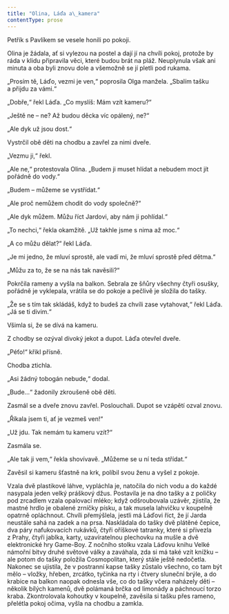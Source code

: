 ```yaml
---
title: "Olina, Láďa a\_kamera"
contentType: prose
---
```


Petřík s Pavlíkem se vesele honili po pokoji.

Olina je žádala, ať si vylezou na postel a dají jí na chvíli pokoj, protože by ráda v klidu připravila věci, které budou brát na pláž. Neuplynula však ani minuta a oba byli znovu dole a všemožně se jí pletli pod rukama.

„Prosím tě, Láďo, vezmi je ven,“ poprosila Olga manžela. „Sbalím tašku a přijdu za vámi.“

„Dobře,“ řekl Láďa. „Co myslíš: Mám vzít kameru?“

„Ještě ne – ne? Až budou děcka víc opálený, ne?“

„Ale dyk už jsou dost.“

Vystrčil obě děti na chodbu a zavřel za nimi dveře.

„Vezmu ji,“ řekl.

„Ale ne,“ protestovala Olina. „Budem ji muset hlídat a nebudem moct jít pořádně do vody.“

„Budem – můžeme se vystřídat.“

„Ale proč nemůžem chodit do vody společně?“

„Ale dyk můžem. Můžu říct Jardovi, aby nám ji pohlídal.“

„To nechci,“ řekla okamžitě. „Už takhle jsme s nima až moc.“

„A co můžu dělat?“ řekl Láďa.

„Je mi jedno, že mluví sprostě, ale vadí mi, že mluví sprostě před dětma.“

„Můžu za to, že se na nás tak navěsili?“

Pokrčila rameny a vyšla na balkon. Sebrala ze šňůry všechny čtyři osušky, pořádně je vyklepala, vrátila se do pokoje a pečlivě je složila do tašky.

„Že se s tím tak skládáš, když to budeš za chvíli zase vytahovat,“ řekl Láďa. „Já se ti divim.“

Všimla si, že se dívá na kameru.

Z chodby se ozýval divoký jekot a dupot. Láďa otevřel dveře.

„Péťo!“ křikl přísně.

Chodba ztichla.

„Asi žádný tobogán nebude,“ dodal.

„Bude…“ žadonily zkroušeně obě děti.

Zasmál se a dveře znovu zavřel. Poslouchali. Dupot se vzápětí ozval znovu.

„Říkala jsem ti, ať je vezmeš ven!“

„Už jdu. Tak nemám tu kameru vzít?“

Zasmála se.

„Ale tak ji vem,“ řekla shovívavě. „Můžeme se u ní teda střídat.“

Zavěsil si kameru šťastně na krk, políbil svou ženu a vyšel z pokoje.

Vzala dvě plastikové láhve, vypláchla je, natočila do nich vodu a do každé nasypala jeden velký práškový džus. Postavila je na dno tašky a z poličky pod zrcadlem vzala opalovací mléko; když odšroubovala uzávěr, zjistila, že mastné hrdlo je obalené zrníčky písku, a tak musela lahvičku v koupelně opatrně opláchnout. Chvíli přemýšlela, jestli má Láďovi říct, že jí Jarda neustále sahá na zadek a na prsa. Naskládala do tašky dvě plátěné čepice, dva páry nafukovacích rukávků, čtyři oříškové tatranky, které si přivezla z Prahy, čtyři jablka, karty, uzavíratelnou plechovku na mušle a dvě elektronické hry Game-Boy. Z nočního stolku vzala Láďovu knihu Velké námořní bitvy druhé světové války a zaváhala, zda si má také vzít knížku – ale potom do tašky položila Cosmopolitan, který stále ještě nedočetla. Nakonec se ujistila, že v postranní kapse tašky zůstalo všechno, co tam být mělo – vložky, hřeben, zrcátko, tyčinka na rty i čtvery sluneční brýle, a do krabice na balkon naopak odnesla vše, co do tašky včera naházely děti – několik bílých kamenů, dvě polámaná brčka od limonády a páchnoucí torzo kraba. Zkontrolovala kohoutky v koupelně, zavěsila si tašku přes rameno, přelétla pokoj očima, vyšla na chodbu a zamkla.
